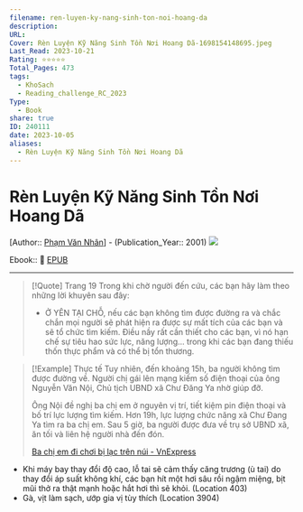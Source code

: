 ```yaml
---
filename: ren-luyen-ky-nang-sinh-ton-noi-hoang-da
description: 
URL: 
Cover: Rèn Luyện Kỹ Năng Sinh Tồn Nơi Hoang Dã-1698154148695.jpeg
Last_Read: 2023-10-21
Rating: ⭐⭐⭐⭐⭐
Total_Pages: 473
tags:
  - KhoSach
  - Reading_challenge_RC_2023
Type:
  - Book
share: true
ID: 240111
date: 2023-10-05
aliases:
  - Rèn Luyện Kỹ Năng Sinh Tồn Nơi Hoang Dã
---
```


# Rèn Luyện Kỹ Năng Sinh Tồn Nơi Hoang Dã
[Author:: [Phạm Văn Nhân](Ph%E1%BA%A1m%20V%C4%83n%20Nh%C3%A2n.md)] - (Publication_Year:: 2001)
![](https://i.imgur.com/4VsDe5N.png)

Ebook:: 📘 [EPUB](https://onedrive.live.com/download?resid=E92BC60129512289%21144&authkey=!AK_j7nwtSi7tGlU)


---

> [!Quote] Trang 19
> Trong khi chờ người đến cứu, các bạn hãy làm theo những lời khuyên sau đây:  
> - Ở YÊN TẠI CHỖ, nếu các bạn không tìm được đường ra và chắc chắn mọi người sẽ phát hiện ra được sự mất tích của các bạn và sẽ tổ chức tìm kiếm. Điều nầy rất cần thiết cho các bạn, vì nó hạn chế sự tiêu hao sức lực, năng lượng... trong khi các bạn đang thiếu thốn thực phẩm và có thể bị tổn thương.



> [!Example] Thực tế
> Tuy nhiên, đến khoảng 15h, ba người không tìm được đường về. Người chị gái lên mạng kiếm số điện thoại của ông Nguyễn Văn Nội, Chủ tịch UBND xã Chư Đăng Ya nhờ giúp đỡ.
> 
> Ông Nội đề nghị ba chị em ở nguyên vị trí, tiết kiệm pin điện thoại và bố trí lực lượng tìm kiếm. Hơn 19h, lực lượng chức năng xã Chư Đang Ya tìm ra ba chị em. Sau 5 giờ, ba người được đưa về trụ sở UBND xã, ăn tối và liên hệ người nhà đến đón.
> 
> [Ba chị em đi chơi bị lạc trên núi - VnExpress](https://vnexpress.net/ba-chi-em-di-choi-bi-lac-tren-nui-4657060.html)

- Khi máy bay thay đổi độ cao, lỗ tai sẽ cảm thấy căng trương (ù tai) do thay đổi áp suất không khí, các bạn hít một hơi sâu rồi ngậm miệng, bịt mũi thở ra thật mạnh hoặc hắt hơi thì sẽ khỏi. (Location 403)
- Gà, vịt làm sạch, ướp gia vị tùy thích (Location 3904)